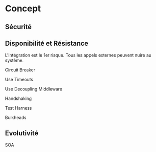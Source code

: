 # Concept


## Sécurité

## Disponibilité et Résistance

L'intégration est le 1er risque. Tous les appels externes peuvent nuire au système.

Circuit Breaker

Use Timeouts

Use Decoupling Middleware

Handshaking

Test Harness

Bulkheads

## Evolutivité

SOA
